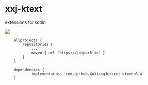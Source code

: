 # xxj-ktext
extensions for kotlin

[![](https://jitpack.io/v/XuXiangJun/xxj-ktext.svg)](https://jitpack.io/#XuXiangJun/xxj-ktext)

```
    allprojects {
        repositories {
            ...
            maven { url 'https://jitpack.io' }
        }
    }
```
```
    dependencies {
            implementation 'com.github.XuXiangJun:xxj-ktext:0.4'
    }
```

